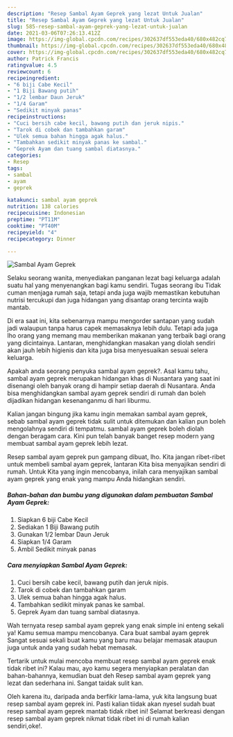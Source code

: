 ```yaml
---
description: "Resep Sambal Ayam Geprek yang lezat Untuk Jualan"
title: "Resep Sambal Ayam Geprek yang lezat Untuk Jualan"
slug: 585-resep-sambal-ayam-geprek-yang-lezat-untuk-jualan
date: 2021-03-06T07:26:13.412Z
image: https://img-global.cpcdn.com/recipes/302637df553eda40/680x482cq70/sambal-ayam-geprek-foto-resep-utama.jpg
thumbnail: https://img-global.cpcdn.com/recipes/302637df553eda40/680x482cq70/sambal-ayam-geprek-foto-resep-utama.jpg
cover: https://img-global.cpcdn.com/recipes/302637df553eda40/680x482cq70/sambal-ayam-geprek-foto-resep-utama.jpg
author: Patrick Francis
ratingvalue: 4.5
reviewcount: 6
recipeingredient:
- "6 biji Cabe Kecil"
- "1 Biji Bawang putih"
- "1/2 lembar Daun Jeruk"
- "1/4 Garam"
- "Sedikit minyak panas"
recipeinstructions:
- "Cuci bersih cabe kecil, bawang putih dan jeruk nipis."
- "Tarok di cobek dan tambahkan garam"
- "Ulek semua bahan hingga agak halus."
- "Tambahkan sedikit minyak panas ke sambal."
- "Geprek Ayam dan tuang sambal diatasnya."
categories:
- Resep
tags:
- sambal
- ayam
- geprek

katakunci: sambal ayam geprek 
nutrition: 138 calories
recipecuisine: Indonesian
preptime: "PT11M"
cooktime: "PT40M"
recipeyield: "4"
recipecategory: Dinner

---
```



![Sambal Ayam Geprek](https://img-global.cpcdn.com/recipes/302637df553eda40/680x482cq70/sambal-ayam-geprek-foto-resep-utama.jpg)

Selaku seorang wanita, menyediakan panganan lezat bagi keluarga adalah suatu hal yang menyenangkan bagi kamu sendiri. Tugas seorang ibu Tidak cuman menjaga rumah saja, tetapi anda juga wajib memastikan kebutuhan nutrisi tercukupi dan juga hidangan yang disantap orang tercinta wajib mantab.

Di era  saat ini, kita sebenarnya mampu mengorder santapan yang sudah jadi walaupun tanpa harus capek memasaknya lebih dulu. Tetapi ada juga lho orang yang memang mau memberikan makanan yang terbaik bagi orang yang dicintainya. Lantaran, menghidangkan masakan yang diolah sendiri akan jauh lebih higienis dan kita juga bisa menyesuaikan sesuai selera keluarga. 



Apakah anda seorang penyuka sambal ayam geprek?. Asal kamu tahu, sambal ayam geprek merupakan hidangan khas di Nusantara yang saat ini disenangi oleh banyak orang di hampir setiap daerah di Nusantara. Anda bisa menghidangkan sambal ayam geprek sendiri di rumah dan boleh dijadikan hidangan kesenanganmu di hari liburmu.

Kalian jangan bingung jika kamu ingin memakan sambal ayam geprek, sebab sambal ayam geprek tidak sulit untuk ditemukan dan kalian pun boleh mengolahnya sendiri di tempatmu. sambal ayam geprek boleh diolah dengan beragam cara. Kini pun telah banyak banget resep modern yang membuat sambal ayam geprek lebih lezat.

Resep sambal ayam geprek pun gampang dibuat, lho. Kita jangan ribet-ribet untuk membeli sambal ayam geprek, lantaran Kita bisa menyajikan sendiri di rumah. Untuk Kita yang ingin mencobanya, inilah cara menyajikan sambal ayam geprek yang enak yang mampu Anda hidangkan sendiri.

<!--inarticleads1-->

##### Bahan-bahan dan bumbu yang digunakan dalam pembuatan Sambal Ayam Geprek:

1. Siapkan 6 biji Cabe Kecil
1. Sediakan 1 Biji Bawang putih
1. Gunakan 1/2 lembar Daun Jeruk
1. Siapkan 1/4 Garam
1. Ambil Sedikit minyak panas




<!--inarticleads2-->

##### Cara menyiapkan Sambal Ayam Geprek:

1. Cuci bersih cabe kecil, bawang putih dan jeruk nipis.
1. Tarok di cobek dan tambahkan garam
1. Ulek semua bahan hingga agak halus.
1. Tambahkan sedikit minyak panas ke sambal.
1. Geprek Ayam dan tuang sambal diatasnya.




Wah ternyata resep sambal ayam geprek yang enak simple ini enteng sekali ya! Kamu semua mampu mencobanya. Cara buat sambal ayam geprek Sangat sesuai sekali buat kamu yang baru mau belajar memasak ataupun juga untuk anda yang sudah hebat memasak.

Tertarik untuk mulai mencoba membuat resep sambal ayam geprek enak tidak ribet ini? Kalau mau, ayo kamu segera menyiapkan peralatan dan bahan-bahannya, kemudian buat deh Resep sambal ayam geprek yang lezat dan sederhana ini. Sangat taidak sulit kan. 

Oleh karena itu, daripada anda berfikir lama-lama, yuk kita langsung buat resep sambal ayam geprek ini. Pasti kalian tiidak akan nyesel sudah buat resep sambal ayam geprek mantab tidak ribet ini! Selamat berkreasi dengan resep sambal ayam geprek nikmat tidak ribet ini di rumah kalian sendiri,oke!.


